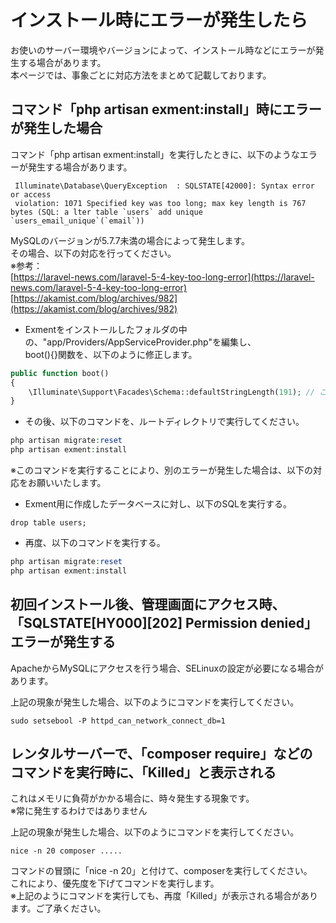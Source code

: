 # インストール時にエラーが発生したら
お使いのサーバー環境やバージョンによって、インストール時などにエラーが発生する場合があります。  
本ページでは、事象ごとに対応方法をまとめて記載しております。  

## コマンド「php artisan exment:install」時にエラーが発生した場合
コマンド「php artisan exment:install」を実行したときに、以下のようなエラーが発生する場合があります。

~~~
 Illuminate\Database\QueryException  : SQLSTATE[42000]: Syntax error or access
 violation: 1071 Specified key was too long; max key length is 767 bytes (SQL: a lter table `users` add unique `users_email_unique`(`email`))
~~~

MySQLのバージョンが5.7.7未満の場合によって発生します。  
その場合、以下の対応を行ってください。  
※参考：  
[https://laravel-news.com/laravel-5-4-key-too-long-error](https://laravel-news.com/laravel-5-4-key-too-long-error)  
[https://akamist.com/blog/archives/982](https://akamist.com/blog/archives/982)  


- Exmentをインストールしたフォルダの中の、"app/Providers/AppServiceProvider.php"を編集し、  
boot(){}関数を、以下のように修正します。  

~~~ php
public function boot()
{
    \Illuminate\Support\Facades\Schema::defaultStringLength(191); // この行を追加
}
~~~

- その後、以下のコマンドを、ルートディレクトリで実行してください。  

~~~ php
php artisan migrate:reset
php artisan exment:install
~~~

※このコマンドを実行することにより、別のエラーが発生した場合は、以下の対応をお願いいたします。

- Exment用に作成したデータベースに対し、以下のSQLを実行する。

~~~
drop table users;
~~~

- 再度、以下のコマンドを実行する。

~~~ php
php artisan migrate:reset
php artisan exment:install
~~~


## 初回インストール後、管理画面にアクセス時、「SQLSTATE[HY000][202] Permission denied」エラーが発生する
ApacheからMySQLにアクセスを行う場合、SELinuxの設定が必要になる場合があります。  

上記の現象が発生した場合、以下のようにコマンドを実行してください。

~~~
sudo setsebool -P httpd_can_network_connect_db=1
~~~


## レンタルサーバーで、「composer require」などのコマンドを実行時に、「Killed」と表示される
これはメモリに負荷がかかる場合に、時々発生する現象です。  
※常に発生するわけではありません  

上記の現象が発生した場合、以下のようにコマンドを実行してください。

~~~
nice -n 20 composer .....
~~~

コマンドの冒頭に「nice -n 20」と付けて、composerを実行してください。  
これにより、優先度を下げてコマンドを実行します。  
※上記のようにコマンドを実行しても、再度「Killed」が表示される場合があります。ご了承ください。

